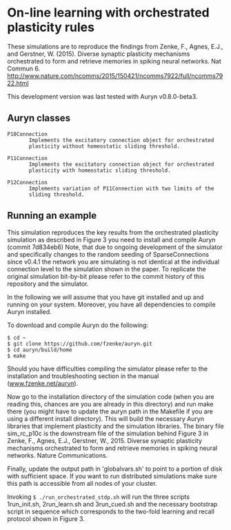 # On-line learning with orchestrated plasticity rules

These simulations are to reproduce the findings from 
Zenke, F., Agnes, E.J., and Gerstner, W. (2015). Diverse synaptic plasticity mechanisms orchestrated to form and retrieve memories in spiking neural networks. Nat Commun 6.
http://www.nature.com/ncomms/2015/150421/ncomms7922/full/ncomms7922.html

This development version was last tested with Auryn v0.8.0-beta3.  


## Auryn classes
```
P10Connection 
       Implements the excitatory connection object for orchestrated
       plasticity without homeostatic sliding threshold.

P11Connection 
       Implements the excitatory connection object for orchestrated
       plasticity with homeostatic sliding threshold.

P12Connection 
       Implements variation of P11Connection with two limits of the
       sliding threshold.
```

## Running an example

This simulation reproduces the key results from the orchestrated plasticity
simulation as described in Figure 3 you need to install and compile Auryn
(commit 7d834eb6) Note, that due to ongoing development of the simulator and
specifically changes to the random seeding of SparseConnections since v0.4.1
the network you are simulating is not identical at the individual connection
level to the simulation shown in the paper. To replicate the original
simulation bit-by-bit please refer to the commit history of this repository and
the simulator.

In the following we will assume that you have git installed and up and running
on your system. Moreover, you have all dependencies to compile Auryn installed.

To download and compile Auryn do the following:
```
$ cd ~
$ git clone https://github.com/fzenke/auryn.git
$ cd auryn/build/home
$ make
```

Should you have difficulties compiling the simulator please refer to the
installation and troubleshooting section in the manual (www.fzenke.net/auryn).

Now go to the installation directory of the simulation code (when you are
reading this, chances are you are already in this directory) and run make there
(you might have to update the auryn path in the Makefile if you are using a
different install directory). This will build the necessary Auryn libraries
that implement plasticity and the simulation libraries. The binary file
sim_rc_p10c is the downstream file of the simulation behind Figure 3 in Zenke,
F., Agnes, E.J., Gerstner, W., 2015. Diverse synaptic plasticity mechanisms
orchestrated to form and retrieve memories in spiking neural networks. Nature
Communications.

Finally, update the output path in 'globalvars.sh' to point to a portion of
disk with sufficient space. If you want to run distributed simulations make
sure this path is accessible from all nodes of your cluster.

Invoking `$ ./run_orchestrated_stdp.sh`
will run the three scripts 1run_init.sh, 2run_learn.sh and 3run_cued.sh and
the necessary bootstrap script in sequence which corresponds to the two-fold
learning and recall protocol shown in Figure 3.
